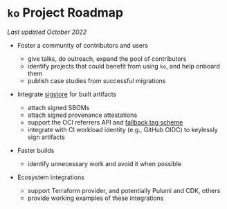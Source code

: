 # `ko` Project Roadmap

_Last updated October 2022_

- Foster a community of contributors and users
  - give talks, do outreach, expand the pool of contributors
  - identify projects that could benefit from using `ko`, and help onboard them
  - publish case studies from successful migrations

- Integrate [sigstore](https://sigstore.dev) for built artifacts
  - attach signed SBOMs
  - attach signed provenance attestations
  - support the OCI referrers API and [fallback tag scheme](https://github.com/opencontainers/distribution-spec/blob/main/spec.md#referrers-tag-schema)
  - integrate with CI workload identity (e.g., GitHub OIDC) to keylessly sign artifacts

- Faster builds
  - identify unnecessary work and avoid it when possible

- Ecosystem integrations
  - support Terraform provider, and potentially Pulumi and CDK, others
  - provide working examples of these integrations
